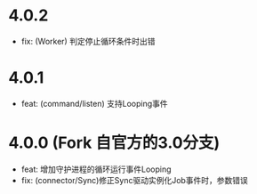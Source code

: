 4.0.2
==================

  * fix: (Worker) 判定停止循环条件时出错

4.0.1
==================

  * feat: (command/listen) 支持Looping事件

4.0.0 (Fork 自官方的3.0分支)
==================

  * feat: 增加守护进程的循环运行事件Looping
  * fix: (connector/Sync)修正Sync驱动实例化Job事件时，参数错误
